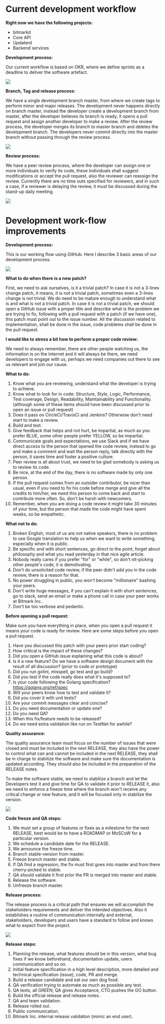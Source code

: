 # Current development workflow

**Right now we have the following projects:**
* bitmarkd
* Core API
* Updaterd
* Backend services

**Development process:**

Our current workflow is based on OKR, where we define sprints as a deadline to deliver the software artefact.

![](https://github.com/bitmark-inc/docs/blob/master/learning-bitmark/contributing-to-bitmark/imgs/project_bitmarkd.png)


**Branch, Tag and release process:**

We have a single development branch master, from where we create tags to perform minor and major releases. The development never happens directly on branch master, instead the developer create a development branch from master, after the developer believes its branch is ready, it opens a pull request and assign another developer to make a review. After the review process, the developer merges its branch to master branch and deletes the development branch. The developers never commit directly into the master branch without passing through the review process.

![](https://github.com/bitmark-inc/docs/blob/master/learning-bitmark/contributing-to-bitmark/imgs/github_branches.png)


**Review process:**

We have a peer review process, where the developer can assign one or more individuals to verify its code, these individuals shall suggest modifications or accept the pull request, also the reviewer can reassign the review. Currently there are no time outs specified for reviewers, and in such a case, if a reviewer is delaying the review, it must be discussed during the stand-up daily meeting.

![](https://github.com/bitmark-inc/docs/blob/master/learning-bitmark/contributing-to-bitmark/imgs/review-process.png)

# Development work-flow improvements

**Development process:**

This is our working flow using GitHub. Here I describe 3 basic areas of our development process.


![](https://github.com/bitmark-inc/docs/blob/master/learning-bitmark/contributing-to-bitmark/imgs/new-review-process.png)


**What to do when there is a new patch?**

First, we need to ask ourselves, is it a trivial patch? In case it is not a 3-lines change patch, it means, it is not a trivial patch, sometimes even a 3-lines change is not trivial. We do need to be mature enough to understand what is and what is not a trivial patch. In case it is not a trivial patch, we should open a GitHub issue with a proper title and describe what is the problem we are trying to fix, following with a pull request with a patch (if we have one), this patch must point out to the issue number. All the discussion related to implementation, shall be done in the issue, code problems shall be done in the pull request.

**I would like to stress a bit how to perform a proper code review:**

We need to always remember, there are other people watching us, the information is on the Internet and it will always be there, we need developers to engage with us, perhaps we need companies out there to see us relevant and join our cause.

**What to do:**

1. Know what you are reviewing, understand what the developer is trying to achieve.
2. Know what to look for in code: Structure, Style, Logic, Performance, Test coverage, Design, Readability, Maintainability and Functionality. (although some of these items should have been discussed prior to open an issue or pull request)
3. Does it pass on CircleCi/TravisCi and Jenkins? Otherwise don't need start to make a review.
4. Build and test.
5. Give feedback that helps and not hurt, be impartial, as much as you prefer BLUE, some other people prefer YELLOW, so be impartial.
6. Communicate goals and expectations, we use Slack and if we have direct access to the person that opened the code review, instead to go and make a comment and wait the person reply, talk directly with the person, it saves time and foster a positive culture.
7. Peer review is all about trust, we need to be glad somebody is asking us to review its code.
8. Be nice, at the end of the day, there is no software made by only one person.
9. If the pull request comes from an outsider contributor, be nicer than usual, even if you need to fix his code before merge and give all the credits to him/her, we need this person to come back and start to contribute more often. So, don't be harsh with newcomers.
10. Remember, when you are doing a code review it might take 30 minutes of your time, but the person that made the code might have spent weeks, so be empathetic.

**What not to do:**

1. Broken English, most of us are not native speakers, there is no problem to use Google translation to help us when we want to write something, especially when it is public.
2. Be specific and with short sentences, go direct to the point, forget about philosophy and what you read yesterday in that nice agile article.
3. Nobody really cares if you prefer "for" or "while", so don't nit-picking other people's code,  it is demotivating.
4. Don't do unsolicited code review, if the peer didn't add you in the code review, there is a reason for that.
5. No power struggling in public, you won't become "millionaire" bashing your peers.
6. Don't write huge messages, if you can't explain it with short sentences, go to slack, send an email or make a phone call in case your peer works at Bitmark Inc..
7. Don't be too verbose and pedantic.

**Before opening a pull request:**

Make sure you have everything in place, when you open a pull request it means your code is ready for review. Here are some steps before you open a pull request.
1. Have you discussed this patch with your peers prior start coding?
2. How critical is the impact of these changes?
3. Did you open a GitHub issue explaining what this code is about?
4. Is it a new feature? Do we have a software design document with the result of all discussion? (prior to code or prototype)
5. Did you run golint, misspell, go test and go build?
6. Did you test if the code really does what it's supposed to?
7. Is your code following the Golang specification? https://golang.org/ref/spec
8. Will your peers know how to test and validate it?
9. Did you cover it with unit tests?
10. Are your commit messages clear and concise?
11. Do you need documentation or update one?
12. Do you need QA?
13. When this fix/feature needs to be released?
14. Do we need extra validation like run on TestNet for awhile?

**Quality assurance:**

The quality assurance team must focus on the number of issues that were closed and must be included in the next RELEASE, they also have the power to control what can and cannot be included in the next RELEASE, they shall be in charge to stabilize the software and make sure the documentation is updated according. They should also be included in the preparation of the RELEASE notes.

To make the software stable, we need to stabilize a branch and let the Developers test it and give time for QA to validate it prior to RELEASE it, also we need to enforce a freeze time where the branch won't receive any critical change or new feature, and it will be focused only in stabilize the version.

![](https://github.com/bitmark-inc/docs/blob/master/learning-bitmark/contributing-to-bitmark/imgs/freeze-branch.png)

**Code freeze and QA steps:**

1. We must set a group of features or fixes as a milestone for the next RELEASE, best would be to have a ROADMAP or MoSCoW for a particular version.
2. We schedule a candidate date for the RELEASE.
3. We announce the freeze time.
4. Branch stable-version from master.
5. Freeze branch master and stable.
6. If QA find a regression, the fix must first goes into master and from there cherry-picked to stable.
7. QA should validate it first prior the PR is merged into master and stable.
8. Release the software.
9. Unfreeze branch master.

**Release process:**

The release process is a critical path that ensures we will accomplish the stakeholders requirements and deliver the intended objectives. Also it establishes a routine of communication internally and external, stakeholders, developers and users have a standard to follow and knows what to expect from the project.


![](https://github.com/bitmark-inc/docs/blob/master/learning-bitmark/contributing-to-bitmark/imgs/release-process.png)

**Release steps:**

1. Planning the release, what features should be in this version, what bug fixes if we know beforehand, documentation update, users communication and so on.
2. Initial feature specification in a high level description, more detailed and technical specification (issue), code, PR and merge.
3. Build a release candidate and eat our own dog food.
4. QA verification trying to automate as much as possible any test.
5. QA tests, all GREEN, QA gives Acceptance, CTO pushes the GO button.
6. Build the official release and release notes.
7. QA and team validation.
8. Release rolled out.
9. Public communication.
10. Bitmark Inc. internal release validation (mimic an end user).
